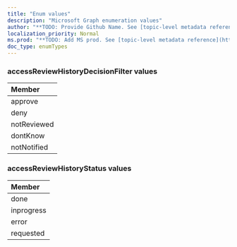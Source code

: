 ```yaml
---
title: "Enum values"
description: "Microsoft Graph enumeration values"
author: "**TODO: Provide Github Name. See [topic-level metadata reference](https://msgo.azurewebsites.net/add/document/guidelines/metadata.html#topic-level-metadata)**"
localization_priority: Normal
ms.prod: "**TODO: Add MS prod. See [topic-level metadata reference](https://msgo.azurewebsites.net/add/document/guidelines/metadata.html#topic-level-metadata)**"
doc_type: enumTypes
---
```


### accessReviewHistoryDecisionFilter values 



|Member|
|:---|
|approve|
|deny|
|notReviewed|
|dontKnow|
|notNotified|

### accessReviewHistoryStatus values 



|Member|
|:---|
|done|
|inprogress|
|error|
|requested|

